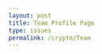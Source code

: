 ```yaml
---
layout: post
title: Team Profile Page
type: issues
permalink: /crypto/Team
---
```

<html lang="en">
<head>
    <meta charset="UTF-8">
    <meta name="viewport" content="width=device-width, initial-scale=1.0">
    <title>Team Profile Page</title>
    <link rel="stylesheet" href="styles.css">
    <style>
        /* Basic reset */
        * {
            margin: 0;
            padding: 0;
            box-sizing: border-box;
        }

        body {
            font-family: Arial, sans-serif;
            display: flex;
            justify-content: center;
            background-color: #121212;
            padding: 20px;
        }

        .profile-container {
            max-width: 1200px;
            width: 100%;
            background-color: #121212;
            border-radius: 8px;
            overflow: hidden;
            box-shadow: 0px 4px 10px rgba(0, 0, 0, 0.1);
        }

        .header {
            text-align: center;
            padding: 20px;
            background-color: #2a7de1;
            border-radius: 8px;
            color: #ffffff;
        }

        .header h1 {
            margin-bottom: 10px;
            font-size: 2em;
        }

        .header p {
            font-size: 1.2em;
        }

        .team-container {
            display: grid;
            grid-template-columns: repeat(auto-fit, minmax(200px, 1fr));
            gap: 20px;
            padding: 20px;
        }

        /* 3D card styling for team members */
        .parent {
            width: 100%;
            perspective: 1000px;
        }

        .card {
            padding-top: 50px;
            border: 3px solid #ffffff;
            transform-style: preserve-3d;
            background: linear-gradient(135deg,#0000 18.75%,#f3f3f3 0 31.25%,#0000 0),
                repeating-linear-gradient(45deg,#f3f3f3 -6.25% 6.25%,#ffffff 0 18.75%);
            background-size: 60px 60px;
            background-color: #f0f0f0;
            box-shadow: rgba(142, 142, 142, 0.3) 0px 30px 30px -10px;
            transition: all 0.5s ease-in-out;
        }

        .card:hover {
            background-position: -100px 100px, -100px 100px;
            transform: rotate3d(0.5, 1, 0, 30deg);
        }

        .content-box {
            background: rgba(4, 193, 250, 0.732);
            padding: 60px 25px 25px 25px;
            transform-style: preserve-3d;
        }

        .content-box .card-title {
            color: white;
            font-size: 25px;
            font-weight: 900;
            transition: all 0.5s ease-in-out;
            transform: translate3d(0px, 0px, 50px);
        }

        .content-box .card-content {
            margin-top: 10px;
            font-size: 12px;
            font-weight: 700;
            color: #f2f2f2;
            transition: all 0.5s ease-in-out;
            transform: translate3d(0px, 0px, 30px);
        }

        .content-box .see-more {
            cursor: pointer;
            margin-top: 1rem;
            display: inline-block;
            font-weight: 900;
            font-size: 9px;
            color: rgb(7, 185, 255);
            background: white;
            padding: 0.5rem 0.7rem;
            transition: all 0.5s ease-in-out;
            transform: translate3d(0px, 0px, 20px);
        }

        .date-box {
            position: absolute;
            top: 30px;
            right: 30px;
            height: 60px;
            width: 60px;
            background: white;
            border: 1px solid rgb(7, 185, 255);
            padding: 10px;
            transform: translate3d(0px, 0px, 80px);
            box-shadow: rgba(100, 100, 111, 0.2) 0px 17px 10px -10px;
        }

        .date-box .month, .date-box .date {
            display: block;
            text-align: center;
            font-weight: bold;
        }
        
        .date-box .month {
            color: rgb(4, 193, 250);
            font-size: 9px;
        }

        .date-box .date {
            font-size: 20px;
            color: rgb(4, 193, 250);
        }
               /* Navbar */
        .navbar {
            width: 100%;
            background-color: #333;
            color: #fff;
            display: flex;
            justify-content: space-between;
            padding: 1rem;
            font-size: 1.2rem;
            margin-bottom: 1rem;
            text-align: center;
        }
        .navbar .links {
            display: flex;
            gap: 2rem;
        }
        .navbar .links a {
            color: #fff;
            text-decoration: none;
            font-weight: bold;
        }
        .navbar .links a:hover {
            color: #ddd;
        }
    </style>
</head>
<body>
    <div class="navbar">
        <div class="links">
            <a href="/portfolio_2025/crypto/portfolio" id="portfolioLink">Investing Portfolio</a>
            <a href="/portfolio_2025/crypto/mining" id="miningLink">Crypto Mining</a>
            <a href="/portfolio_2025/crypto/team" id="TeamLink">Team Stats</a>
            <a href="/portfolio_2025/crypto/leaderboard" id="leaderboardLink">Leaderboard</a>
        </div>
    </div>
<div class="profile-container">
    <div class="header">
        <h1>Our Team</h1>
        <p>@ourteam</p>
    </div>
    <div class="team-container" id="team-container">
        <!-- Template for each team member with 3D card effect -->
        <template id="team-member-template">
            <div class="parent">
                <div class="card">
                    <div class="content-box">
                        <h2 class="card-title name"></h2>
                        <p class="card-content username"></p>
                        <div class="stats-container">
                            <div class="stat-item">
                                <h3>Balance</h3>
                                <p class="balance"></p>
                            </div>
                            <div class="stat-item">
                                <h3>Progress Time</h3>
                                <p class="progress-time"></p>
                            </div>
                            <div class="stat-item">
                                <h3>ROI</h3>
                                <p class="roi"></p>
                            </div>
                        </div>
                        <span class="see-more">See More</span>
                    </div>
                    <div class="date-box">
                        <span class="month">JUNE</span>
                        <span class="date">29</span>
                    </div>
                </div>
            </div>
        </template>
    </div>
</div>

<script>
    const teamData = [
        { name: "Alice Smith", username: "@alice", balance: "$1,800", progressTime: "100 hrs", roi: "12%" },
        { name: "Bob Johnson", username: "@bob", balance: "$2,200", progressTime: "110 hrs", roi: "14%" },
        { name: "Charlie Brown", username: "@charlie", balance: "$1,500", progressTime: "95 hrs", roi: "10%" },
        { name: "Diana Prince", username: "@diana", balance: "$2,400", progressTime: "115 hrs", roi: "16%" }
    ];

    function populateTeamMembers(data) {
        const teamContainer = document.getElementById('team-container');
        const template = document.getElementById('team-member-template').content;

        data.forEach(member => {
            const memberElement = document.importNode(template, true);

            memberElement.querySelector('.name').textContent = member.name;
            memberElement.querySelector('.username').textContent = member.username;
            memberElement.querySelector('.balance').textContent = member.balance;
            memberElement.querySelector('.progress-time').textContent = member.progressTime;
            memberElement.querySelector('.roi').textContent = member.roi;

            teamContainer.appendChild(memberElement);
        });
    }

    // Fetch and display team members
    populateTeamMembers(teamData);
</script>

</body>
</html>
